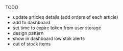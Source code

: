 TODO
- update articles details (add orders of each article)
- add to dashboard
- set time to expire token from user storage 
- design pattern
- show in dashboard low stok alerts
- out of stock items
